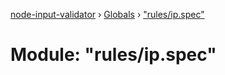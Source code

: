 [node-input-validator](../README.md) › [Globals](../globals.md) › ["rules/ip.spec"](_rules_ip_spec_.md)

# Module: "rules/ip.spec"


